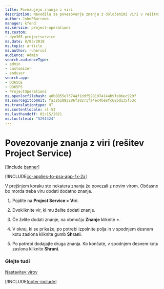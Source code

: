 ```yaml
---
title: Povezujejo znanja z viri
description: Navodila za povezovanje znanja z določenimi viri v rešitvi Project Service
author: JohnPBurrows
manager: kfend
ms.service: project-operations
ms.custom:
- dyn365-projectservice
ms.date: 8/03/2018
ms.topic: article
ms.author: ruhercul
audience: Admin
search.audienceType:
- admin
- customizer
- enduser
search.app:
- D365CE
- D365PS
- ProjectOperations
ms.openlocfilehash: a0b8055e73744f1ddf5281974144b9fe06ec929f
ms.sourcegitcommit: fa32b1893286f20271fa4ec4be8fc68bd135f53c
ms.translationtype: HT
ms.contentlocale: sl-SI
ms.lasthandoff: 02/15/2021
ms.locfileid: "5291324"
---
```

# <a name="associate-skills-with-resources-project-service"></a>Povezovanje znanja z viri (rešitev Project Service)

[!include [banner](../includes/psa-now-project-operations.md)]

[!INCLUDE[cc-applies-to-psa-app-1x-2x](../includes/cc-applies-to-psa-app-1x-2x.md)]

V prejšnjem koraku ste nekatera znanja že povezali z novim virom. Občasno bo morda treba viru dodati dodatno znanje.  
  
1.  Pojdite na **Project Service > Viri**.  
  
2.  Dvokliknite vir, ki mu želite dodati znanje.  
  
3.  Če želite dodati znanje, na območju **Znanje** kliknite **+**.  
  
4.  V oknu, ki se prikaže, po potrebi izpolnite polja in v spodnjem desnem kotu zaslona kliknite gumb **Shrani**.  
  
5.  Po potrebi dodajajte druga znanja. Ko končate, v spodnjem desnem kotu zaslona kliknite **Shrani**.  
  
### <a name="see-also"></a>Glejte tudi  
 [Nastavitev virov](../psa/set-up-resources.md)


[!INCLUDE[footer-include](../includes/footer-banner.md)]